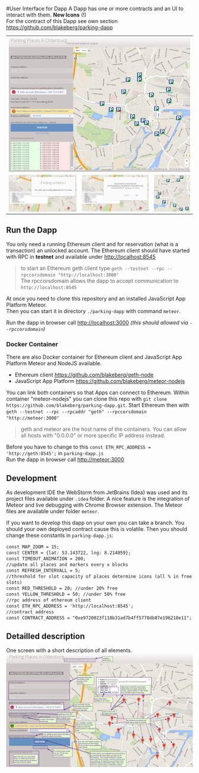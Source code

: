 #User Interface for Dapp
A Dapp has one or more contracts and an UI to interact with them. **New Icons** (!)
<br>For the contract of this Dapp see own section <https://github.com/blakeberg/parking-dapp>

<table>
  <tr>
    <td colspan="3">
      <img src="https://raw.githubusercontent.com/blakeberg/parking-dapp/master/parking-dapp/ressources/pp-overview.png"/>
    </td>
  </tr>
  <tr>
   <td>
    <img src="https://raw.githubusercontent.com/blakeberg/parking-dapp/master/parking-dapp/ressources/pp-modal-message.png"/>
   </td>
   <td>
    <img src="https://raw.githubusercontent.com/blakeberg/parking-dapp/master/parking-dapp/ressources/pp-modal-question.png"/>
   </td>
   <td>
    <img src="https://raw.githubusercontent.com/blakeberg/parking-dapp/master/parking-dapp/ressources/pp-new-icons.png"/>
   </td>
  </tr>
</table>

## Run the Dapp
You only need a running Ethereum client and for reservation (what is a transaction) an unlocked account.
The Ethereum client should have started with RPC in **testnet** and available under <http://localhost:8545>

> to start an Ethereum geth client type `geth --testnet --rpc --rpccorsdomain "http://localhost:3000"`
> <br>The rpccorsdomain allows the dapp to accept communication to `http://localhost:8545`

At once you need to clone this repository and an installed JavaScript App Platform Meteor.
<br>Then you can start it in directory `./parking-dapp` with command `meteor`.

Run the dapp in browser call <http://localhost:3000> *(this should allowed via `--rpccorsdomain`)*

### Docker Container
There are also Docker container for Ethereum client and JavaScript App Platform Meteor and NodeJS available.<br>
* Ethereum client <https://github.com/blakeberg/geth-node>
* JavaScript App Platform <https://github.com/blakeberg/meteor-nodejs>

You can link both containers so that Apps can connect to Ethereum. Within container "meteor-nodejs"
you can clone this repo with `git clone https://github.com/blakeberg/parking-dapp.git`.
Start Ethereum then with `geth --testnet --rpc --rpcaddr "geth" --rpccorsdomain "http://meteor:3000"`

> geth and meteor are the host name of the containers. You can allow all hosts with "0.0.0.0" or more specific IP address instead.

Before you have to change to this `const ETH_RPC_ADDRESS = 'http://geth:8545';` in `parking-dapp.js`<br>
Run the dapp in browser call <http://meteor:3000>

## Development
As development IDE the WebStorm from JetBrains (Idea) was used and its project files available under `.idea` folder.
A nice feature is the integration of Meteor and live debugging with Chrome Browser extension.
The Meteor files are available under folder `meteor`.

If you want to develop this dapp on your own you can take a branch.
You should your own deployed contract cause this is volatile. Then you should change these constants in `parking-dapp.js`:

    const MAP_ZOOM = 15;
    const CENTER = {lat: 53.143722, lng: 8.214059};
    const TIMEOUT_ANIMATION = 200;
    //update all places and markers every x blocks
    const REFRESH_INTERVALL = 5;
    //threshold for slot capacity of places determine icons (all % in free slots)
    const RED_THRESHOLD = 20; //under 20% free
    const YELLOW_THRESHOLD = 50; //under 50% free
    //rpc address of ethereum client
    const ETH_RPC_ADDRESS = 'http://localhost:8545';
    //contract address
    const CONTRACT_ADDRESS = "0xe9720023f118b31ad7b4ff5778db87e196210e11";

## Detailled description
One screen with a short description of all elements.
<img src="https://raw.githubusercontent.com/blakeberg/parking-dapp/master/parking-dapp/ressources/pp-overview-description.png"/>


